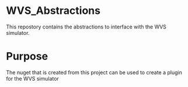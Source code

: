 # WVS_Abstractions

This repostory contains the abstractions to interface with the WVS simulator.

# Purpose
The nuget that is created from this project can be used to create a plugin for the WVS simulator
